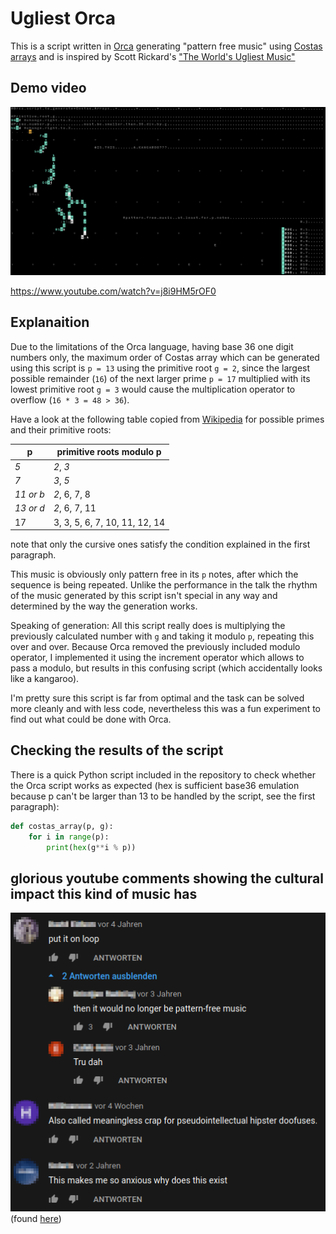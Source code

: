 # Ugliest Orca

This is a script written in [Orca](https://100r.co/site/orca.html) generating "pattern free music" using [Costas arrays](https://en.wikipedia.org/wiki/Costas_array) and is inspired by Scott Rickard's ["The World's Ugliest Music"](https://www.youtube.com/watch?v=RENk9PK06AQ)

## Demo video
[![screenshot of the Orca script, it kinda looks like a kangaroo](screenshots/screenshot-ugliest-orca.png)](https://www.youtube.com/watch?v=j8i9HM5rOF0)

https://www.youtube.com/watch?v=j8i9HM5rOF0

## Explanaition
Due to the limitations of the Orca language, having base 36 one digit numbers only, the maximum order of Costas array which can be generated using this script is `p = 13` using the primitive root `g = 2`, since the largest possible remainder (`16`) of the next larger prime `p = 17` multiplied with its lowest primitive root `g = 3` would cause the multiplication operator to overflow (`16 * 3 = 48 > 36`).

Have a look at the following table copied from [Wikipedia](https://en.wikipedia.org/wiki/Primitive_root_modulo_n) for possible primes and their primitive roots:

|p|primitive roots modulo p|
|--|------------------------|
|*5*|*2*, *3*|
|*7*|*3*, *5*|
|*11 or b*|*2*, 6, 7, 8|
|*13 or d*|*2*, 6, 7, 11|
|17|3, 3, 5, 6, 7, 10, 11, 12, 14|

note that only the cursive ones satisfy the condition explained in the first paragraph.

This music is obviously only pattern free in its `p` notes, after which the sequence is being repeated. Unlike the performance in the talk the rhythm of the music generated by this script isn't special in any way and determined by the way the generation works.

Speaking of generation: All this script really does is multiplying the previously calculated number with `g` and taking it modulo `p`, repeating this over and over. Because Orca removed the previously included modulo operator, I implemented it using the increment operator which allows to pass a modulo, but results in this confusing script (which accidentally looks like a kangaroo).

I'm pretty sure this script is far from optimal and the task can be solved more cleanly and with less code, nevertheless this was a fun experiment to find out what could be done with Orca.

## Checking the results of the script
There is a quick Python script included in the repository to check whether the Orca script works as expected (hex is sufficient base36 emulation because p can't be larger than 13 to be handled by the script, see the first paragraph):

```python
def costas_array(p, g):
    for i in range(p):
        print(hex(g**i % p))
```
## glorious youtube comments showing the cultural impact this kind of music has
![Screenshot of youtube comments](screenshots/youtube-comments.png)
(found [here](https://www.youtube.com/watch?v=RaoRNMmpa_s))
